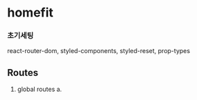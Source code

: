 # homefit

### 초기세팅

react-router-dom, styled-components, styled-reset, prop-types

## Routes

1. global routes
   a.
